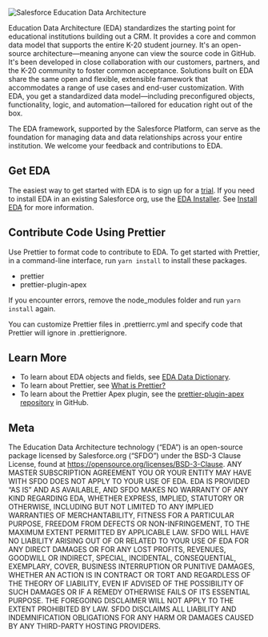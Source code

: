 ![Salesforce Education Data Architecture](https://github.com/SalesforceFoundation/EDA/blob/master/EDA%20GitHub.png "Salesforce Education Data Architecture")

Education Data Architecture (EDA) standardizes the starting point for educational institutions building out a CRM. It provides a core and common data model that supports the entire K-20 student journey. It's an open-source architecture—meaning anyone can view the source code in GitHub. It's been developed in close collaboration with our customers, partners, and the K-20 community to foster common acceptance. Solutions built on EDA share the same open and flexible, extensible framework that accommodates a range of use cases and end-user customization. With EDA, you get a standardized data model—including preconfigured objects, functionality, logic, and automation—tailored for education right out of the box.

The EDA framework, supported by the Salesforce Platform, can serve as the foundation for managing data and data relationships across your entire institution. We welcome your feedback and contributions to EDA. 

## Get EDA

The easiest way to get started with EDA is to sign up for a <a href="https://www.salesforce.org/trial/eda/" target="_blank">trial</a>. If you need to install EDA in an existing Salesforce org, use the <a href="https://install.salesforce.org/products/eda" target="_blank">EDA Installer</a>. See <a href="https://powerofus.force.com/s/article/EDA-Install-EDA" target="_blank">Install EDA</a> for more information.

## Contribute Code Using Prettier

Use Prettier to format code to contribute to EDA. To get started with Prettier, in a command-line interface, run `yarn install` to install these packages.

* prettier
* prettier-plugin-apex

If you encounter errors, remove the node_modules folder and run `yarn install` again.

You can customize Prettier files in .prettierrc.yml and specify code that Prettier will ignore in .prettierignore.

## Learn More

* To learn about EDA objects and fields, see <a href="https://powerofus.force.com/s/article/EDA-Data-Dictionary" target="_blank">EDA Data Dictionary</a>.
* To learn about Prettier, see <a href="https://prettier.io/docs/en/index.html" target="_blank">What is Prettier?</a>
* To learn about the Prettier Apex plugin, see the <a href="https://github.com/dangmai/prettier-plugin-apex" target="_blank">prettier-plugin-apex repository</a> in GitHub.

## Meta

The Education Data Architecture technology (“EDA”) is an open-source package licensed by Salesforce.org (“SFDO”) under the BSD-3 Clause License, found at https://opensource.org/licenses/BSD-3-Clause. ANY MASTER SUBSCRIPTION AGREEMENT YOU OR YOUR ENTITY MAY HAVE WITH SFDO DOES NOT APPLY TO YOUR USE OF EDA. EDA IS PROVIDED “AS IS” AND AS AVAILABLE, AND SFDO MAKES NO WARRANTY OF ANY KIND REGARDING EDA, WHETHER EXPRESS, IMPLIED, STATUTORY OR OTHERWISE, INCLUDING BUT NOT LIMITED TO ANY IMPLIED WARRANTIES OF MERCHANTABILITY, FITNESS FOR A PARTICULAR PURPOSE, FREEDOM FROM DEFECTS OR NON-INFRINGEMENT, TO THE MAXIMUM EXTENT PERMITTED BY APPLICABLE LAW.
SFDO WILL HAVE NO LIABILITY ARISING OUT OF OR RELATED TO YOUR USE OF EDA FOR ANY DIRECT DAMAGES OR FOR ANY LOST PROFITS, REVENUES, GOODWILL OR INDIRECT, SPECIAL, INCIDENTAL, CONSEQUENTIAL, EXEMPLARY, COVER, BUSINESS INTERRUPTION OR PUNITIVE DAMAGES, WHETHER AN ACTION IS IN CONTRACT OR TORT AND REGARDLESS OF THE THEORY OF LIABILITY, EVEN IF ADVISED OF THE POSSIBILITY OF SUCH DAMAGES OR IF A REMEDY OTHERWISE FAILS OF ITS ESSENTIAL PURPOSE. THE FOREGOING DISCLAIMER WILL NOT APPLY TO THE EXTENT PROHIBITED BY LAW. SFDO DISCLAIMS ALL LIABILITY AND INDEMNIFICATION OBLIGATIONS FOR ANY HARM OR DAMAGES CAUSED BY ANY THIRD-PARTY HOSTING PROVIDERS.
